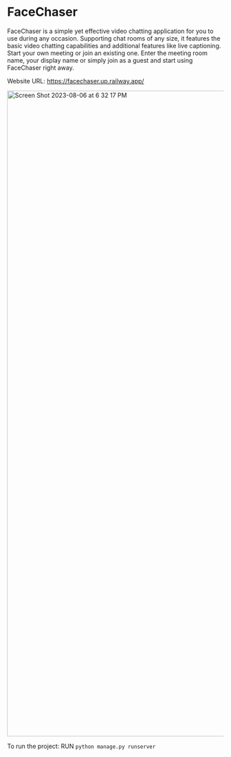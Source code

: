 # FaceChaser

FaceChaser is a simple yet effective video chatting application for you to use during any occasion. Supporting chat rooms of any size, it features the basic video chatting capabilities and additional features like live captioning. Start your own meeting or join an existing one. Enter the meeting room name, your display name or simply join as a guest and start using FaceChaser right away.

Website URL:
https://facechaser.up.railway.app/

<img width="1500" alt="Screen Shot 2023-08-06 at 6 32 17 PM" src="https://github.com/dylanwang0/FaceChaser/assets/85854228/00b58cd4-615c-4dac-ac1b-c6ac5366471c">


To run the project:
RUN `python manage.py runserver`

